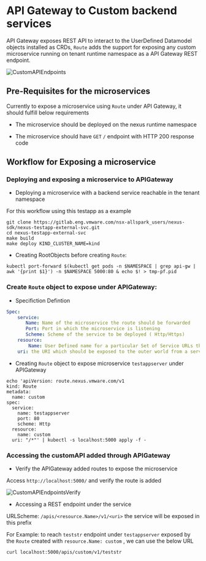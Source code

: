 # API Gateway to Custom backend services

API Gateway exposes REST API to interact to the UserDefined Datamodel objects installed as CRDs, `Route` adds the support for exposing any custom microservice running on tenant runtime namespace as a API Gateway REST endpoint.

![CustomAPIEndpoints](.content/images/customapi.jpg)

## Pre-Requisites for the microservices

Currently to expose a microservice using `Route` under API Gateway, it should fulfill below requirements

* The microservice should be deployed on the nexus runtime namespace

* The microservice should have `GET` `/` endpoint with HTTP 200 response code


## Workflow for Exposing a microservice

### Deploying and exposing a microservice to APIGateway

* Deploying a microservice with a backend service reachable in the tenant namespace

For this workflow using this testapp as a example

```shell
git clone https://gitlab.eng.vmware.com/nsx-allspark_users/nexus-sdk/nexus-testapp-external-svc.git
cd nexus-testapp-external-svc
make build
make deploy KIND_CLUSTER_NAME=kind
```

* Creating RootObjects before creating `Route`:
```shell
kubectl port-forward $(kubectl get pods -n $NAMESPACE | grep api-gw | awk '{print $1}') -n $NAMESPACE 5000:80 & echo $! > tmp-pf.pid
```

### Create `Route` object to expose under APIGateway:

* Specifiction Defintion
```yaml
Spec:
    service:
       Name: Name of the microservice the route should be forwarded
       Port: Port in which the microservice is listening
       Scheme: Scheme of the service to be deployed ( Http/Https)
    resource:
        Name: User Defined name for a particular Set of Service URLs the route should be registered to
    uri: the URI which should be exposed to the outer world from a service (/* for wildcard support)
```

* Creating `Route` object to expose microservice `testappserver` under APIGateway
```shell
echo 'apiVersion: route.nexus.vmware.com/v1
kind: Route
metadata:
  name: custom
spec:
  service:
    name: testappserver
    port: 80
    scheme: Http
  resource:
    name: custom
  uri: "/*"' | kubectl -s localhost:5000 apply -f -
```
### Accessing the customAPI added through APIGateway

* Verify the APIGateway added routes to expose the microservice

Access `http://localhost:5000/` and verify the route is added

![CustomAPIEndpointsVerify](.content/images/VerifyCustomAPI.png)

* Accessing a REST endpoint under the service

URLScheme: `/apis/<resource.Name>/v1/<uri>` the service will be exposed in this prefix

For Example: to reach `teststr` endpoint under `testappserver` exposed by the `Route` created with `resource.Name: custom` , we can use the below URL

```shell
curl localhost:5000/apis/custom/v1/teststr
```

